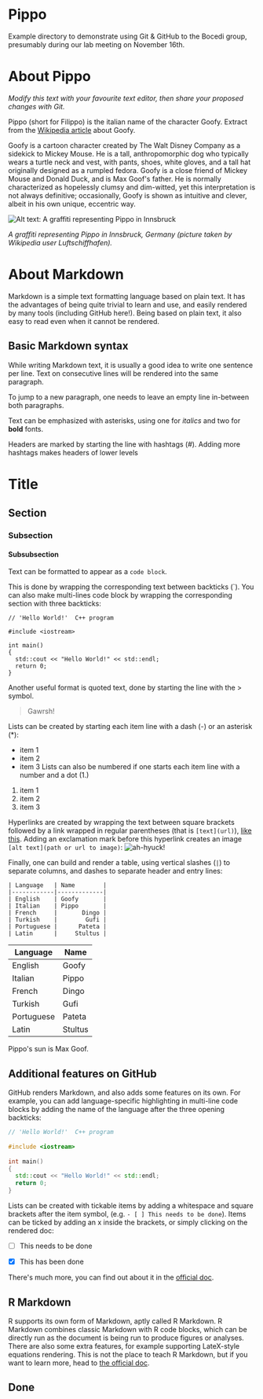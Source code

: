 # Pippo
Example directory to demonstrate using Git &amp; GitHub to the Bocedi group, presumably during our lab meeting on November 16th.

# About Pippo
*Modify this text with your favourite text editor, then share your proposed changes with Git.*

Pippo (short for Filippo) is the italian name of the character Goofy. 
Extract from the [Wikipedia article](https://en.wikipedia.org/wiki/Goofy) about Goofy.

Goofy is a cartoon character created by The Walt Disney Company as a sidekick to Mickey Mouse. 
He is a tall, anthropomorphic dog who typically wears a turtle neck and vest, with pants, shoes, white gloves, and a tall hat originally designed as a rumpled fedora. 
Goofy is a close friend of Mickey Mouse and Donald Duck, and is Max Goof's father. 
He is normally characterized as hopelessly clumsy and dim-witted, yet this interpretation is not always definitive; occasionally, Goofy is shown as intuitive and clever, albeit in his own unique, eccentric way.



![Alt text: A graffiti representing Pippo in Innsbruck](https://upload.wikimedia.org/wikipedia/commons/thumb/1/13/Graffiti_Karmelitergasse_Innsbruck_01.jpg/800px-Graffiti_Karmelitergasse_Innsbruck_01.jpg?20220801222727)

*A graffiti representing Pippo in Innsbruck, Germany (picture taken by Wikipedia user Luftschiffhafen).*

# About Markdown

Markdown is a simple text formatting language based on plain text.
It has the advantages of being quite trivial to learn and use, and easily rendered by many tools (including GitHub here!).
Being based on plain text, it also easy to read even when it cannot be rendered. 

## Basic Markdown syntax

While writing Markdown text, it is usually a good idea to write one sentence per line.
Text on consecutive lines will be rendered into the same paragraph.

To jump to a new paragraph, one needs to leave an empty line in-between both paragraphs.

Text can be emphasized with asterisks, using one for *italics* and two for **bold** fonts. 

Headers are marked by starting the line with hashtags (#). Adding more hashtags makes headers of lower levels

# Title
## Section
### Subsection
#### Subsubsection

Text can be formatted to appear as a `code block`.

This is done by wrapping the corresponding text between backticks (`). You can also make multi-lines code block by wrapping the corresponding section with three backticks:
```
// 'Hello World!'  C++ program 
 
#include <iostream>
 
int main()
{
  std::cout << "Hello World!" << std::endl;
  return 0;
}
```

Another useful format is quoted text, done by starting the line with the > symbol.
> Gawrsh!

Lists can be created by starting each item line with a dash (-) or an asterisk (*):
- item 1
- item 2
- item 3
Lists can also be numbered if one starts each item line with a number and a dot (1.)
1. item 1
2. item 2
3. item 3

Hyperlinks are created by wrapping the text between square brackets followed by a link wrapped in regular parentheses (that is `[text](url)`),  [like this](https://www.youtube.com/watch?v=dQw4w9WgXcQ).
Adding an exclamation mark before this hyperlink creates an image `[alt text](path or url to image)`:
![ah-hyuck!](https://upload.wikimedia.org/wikipedia/en/5/50/Goofy_Duckipedia.png)

Finally, one can build and render a table, using vertical slashes (`|`) to separate columns, and dashes to separate header and entry lines:

```
| Language   | Name        |
|------------|-------------|
| English    | Goofy       |
| Italian    | Pippo       |
| French     |       Dingo |
| Turkish    |        Gufi |
| Portuguese |      Pateta |
| Latin      |     Stultus |
```

| Language   | Name        |
|------------|-------------|
| English    | Goofy       |
| Italian    | Pippo       |
| French     |       Dingo |
| Turkish    |        Gufi |
| Portuguese |      Pateta |
| Latin      |     Stultus |


Pippo's sun is Max Goof.


## Additional features on GitHub

GitHub renders Markdown, and also adds some features on its own.
For example, you can add language-specific highlighting in multi-line code blocks by adding the name of the language after the three opening backticks:

```cpp
// 'Hello World!'  C++ program 
 
#include <iostream>
 
int main()
{
  std::cout << "Hello World!" << std::endl;
  return 0;
}
```

Lists can be created with tickable items by adding a whitespace and square brackets after the item symbol, (e.g. `- [ ] This needs to be done`). Items can be ticked by adding an x inside the brackets, or simply clicking on the rendered doc:
- [ ] This needs to be done

- [x] This has been done
      
There's much more, you can find out about it in the [official doc](https://docs.github.com/en/get-started/writing-on-github/getting-started-with-writing-and-formatting-on-github/basic-writing-and-formatting-syntax).

## R Markdown

R supports its own form of Markdown, aptly called R Markdown.
R Markdown combines classic Markdown with R code blocks, which can be directly run as the document is being run to produce figures or analyses.
There are also some extra features, for example supporting LateX-style equations rendering.
This is not the place to teach R Markdown, but if you want to learn more, head to [the official doc](https://rmarkdown.rstudio.com/).

## Done
